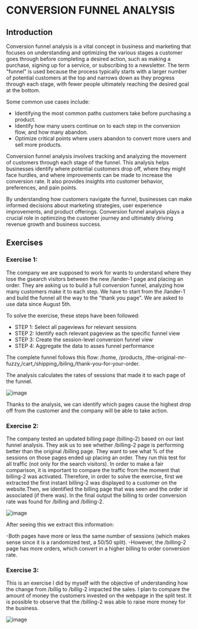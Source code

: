 # CONVERSION FUNNEL ANALYSIS

## Introduction
Conversion funnel analysis is a vital concept in business and marketing that focuses on understanding and optimizing the various stages a customer goes through before completing a desired action, such as making a purchase, signing up for a service, or subscribing to a newsletter. The term "funnel" is used because the process typically starts with a larger number of potential customers at the top and narrows down as they progress through each stage, with fewer people ultimately reaching the desired goal at the bottom.

Some common use cases include:

- Identifying the most common paths customers take before purchasing a product.
- Identify how many users continue on to each step in the conversion flow, and how many abandon. 
- Optimize critical points where users abandon to convert more users and sell more products.

Conversion funnel analysis involves tracking and analyzing the movement of customers through each stage of the funnel. This analysis helps businesses identify where potential customers drop off, where they might face hurdles, and where improvements can be made to increase the conversion rate. It also provides insights into customer behavior, preferences, and pain points.

By understanding how customers navigate the funnel, businesses can make informed decisions about marketing strategies, user experience improvements, and product offerings. Conversion funnel analysis plays a crucial role in optimizing the customer journey and ultimately driving revenue growth and business success.

## Exercises

### Exercise 1:
The company we are supposed to work for wants to understand where they lose the gsearch visitors between the new /lander-1 page and placing an order. They are asking us to build a full 
conversion funnel, analyzing how many customers make it to each step. We have to start from the /lander-1 and build the funnel all the way to the "thank you page".
We are asked to use data since August 5th. 

To solve the exercise, these steps have been followed:

- STEP 1: Select all pageviews for relevant sessions
- STEP 2: Identify each relevant pageview as the specific funnel view 
- STEP 3: Create the session-level conversion funnel view
- STEP 4: Aggregate the data to asses funnel performance

The complete funnel follows this flow: /home, /products, /the-original-mr-fuzzy,/cart,/shipping,/biling,/thank-you-for-your-order.

The analysis calculates the rates of sessions that made it to each page of the funnel. 

  ![image](https://github.com/IhonaMaria/Conversion-funnel-analysis/assets/119692820/08fa381f-c90c-49e4-9313-005bd76b92ae)

Thanks to the analysis, we can identify which pages cause the highest drop off from the customer and the company will be able to take action. 


### Exercise 2:
The company tested an updated billing page (billing-2) based on our last funnel analysis. They ask us to see whether /billing-2  page is performing better than the original /billing page.
They want to see what % of the sessions on those pages ended up placing an order. They run this test for all traffic (not only for the search visitors).
In order to make a fair comparison, it is important to compare the traffic from the moment that billing-2 was activated. Therefore, in order to solve the exercise, first we extracted the first instant billing-2 was displayed to a customer on the website.Then, we identified the billing page that was seen and the order id associated (if there was).
In the final output the billing to order conversion rate was found for /billing and /billing-2.

![image](https://github.com/IhonaMaria/Conversion-funnel-analysis/assets/119692820/01e7cbef-3084-4986-9c23-b835fd5f48b2)

After seeing this we extract this information:

-Both pages have more or less the same number of sessions (which makes sense since it is a randomized test, a 50/50 split).
-However, the /billing-2 page has more orders, which convert in a higher billing to order conversion rate.


### Exercise 3:
This is an exercise I did by myself with the objective of understanding how the change from /billig to /billig-2 impacted the sales. I plan to compare the amount of money the customers invested on the webpage in the split test.
It is possible to observe that the /billing-2 was able to raise more money for the business. 

![image](https://github.com/IhonaMaria/Conversion-funnel-analysis/assets/119692820/dc9d3a3b-05e5-480c-9524-f52118564ea4)


